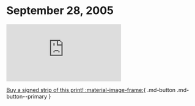 # September 28, 2005

![](https://www.achewood.com/comic.php?date=09282005)

[Buy a signed strip of this print! :material-image-frame:](https://achewood-holiday-pop-up.myshopify.com/products/strip#09282005){ .md-button .md-button--primary }

